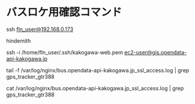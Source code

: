 # バスロケ用確認コマンド

ssh fln_user@192.168.0.173

hindemith

ssh -i /home/fln_user/.ssh/kakogawa-web.pem ec2-user@gis.opendata-api-kakogawa.jp

tail -f /var/log/nginx/bus.opendata-api-kakogawa.jp_ssl_access.log | grep gps_tracker_gtr388

cat /var/log/nginx/bus.opendata-api-kakogawa.jp_ssl_access.log | grep gps_tracker_gtr388